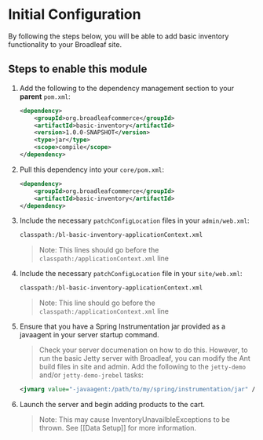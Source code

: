 # Initial Configuration

By following the steps below, you will be able to add basic inventory functionality to your Broadleaf site.

## Steps to enable this module

1. Add the following to the dependency management section to your **parent** `pom.xml`:

    ```xml
    <dependency>
        <groupId>org.broadleafcommerce</groupId>
        <artifactId>basic-inventory</artifactId>
        <version>1.0.0-SNAPSHOT</version>
        <type>jar</type>
        <scope>compile</scope>
    </dependency>
    ```
    
2. Pull this dependency into your `core/pom.xml`:
    
    ```xml
    <dependency>
        <groupId>org.broadleafcommerce</groupId>
        <artifactId>basic-inventory</artifactId>
    </dependency>
    ```

3. Include the necessary `patchConfigLocation` files in your `admin/web.xml`:
    
    ```xml
    classpath:/bl-basic-inventory-applicationContext.xml
    ```
    > Note: This lines should go before the `classpath:/applicationContext.xml` line

4. Include the necessary `patchConfigLocation` file in your `site/web.xml`:
    
    ```xml
    classpath:/bl-basic-inventory-applicationContext.xml
    ```
    > Note: This line should go before the `classpath:/applicationContext.xml` line

5. Ensure that you have a Spring Instrumentation jar provided as a javaagent in your server startup command.
    > Check your server documenation on how to do this. However, to run the basic Jetty server with Broadleaf, you can 
modify the Ant build files in site and admin. Add the following to the ```jetty-demo``` and/or ```jetty-demo-jrebel``` 
tasks:

    ```xml
    <jvmarg value="-javaagent:/path/to/my/spring/instrumentation/jar" />
    ```

6. Launch the server and begin adding products to the cart.
    > Note: This may cause InventoryUnavailbleExceptions to be thrown. See [[Data Setup]] for more information.
